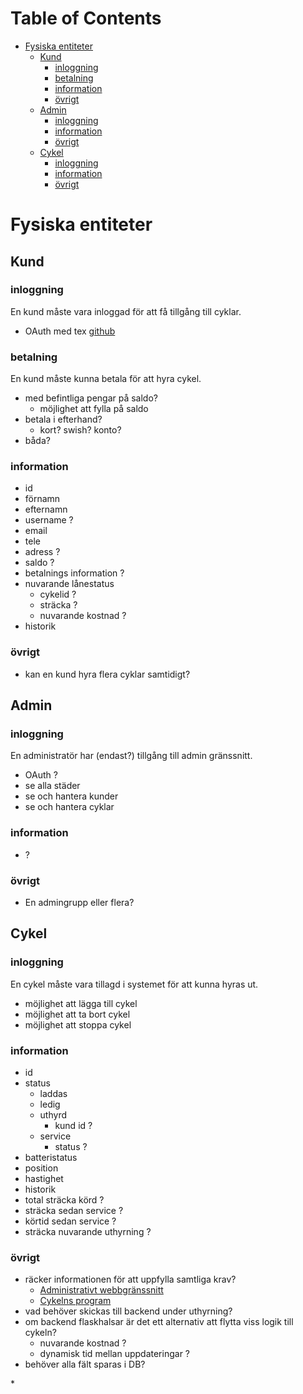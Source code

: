 
# Table of Contents

-   [Fysiska entiteter](#orgef3b826)
    -   [Kund](#orgcb820c2)
        -   [inloggning](#orgac37128)
        -   [betalning](#org61093ea)
        -   [information](#orge8f145c)
        -   [övrigt](#orgb8514f8)
    -   [Admin](#org4f9a2ef)
        -   [inloggning](#org845f61c)
        -   [information](#orgb578f94)
        -   [övrigt](#org715ffd1)
    -   [Cykel](#org4769647)
        -   [inloggning](#orgbcdef86)
        -   [information](#orgc0f1644)
        -   [övrigt](#org5d8db8d)



<a id="orgef3b826"></a>

# Fysiska entiteter


<a id="orgcb820c2"></a>

## Kund


<a id="orgac37128"></a>

### inloggning

En kund måste vara inloggad för att få tillgång till cyklar.

-   OAuth med tex [github](https://docs.github.com/en/developers/apps/building-oauth-apps)


<a id="org61093ea"></a>

### betalning

En kund måste kunna betala för att hyra cykel.

-   med befintliga pengar på saldo?
    -   möjlighet att fylla på saldo
-   betala i efterhand?
    -   kort? swish? konto?
-   båda?


<a id="orge8f145c"></a>

### information

-   id
-   förnamn
-   efternamn
-   username ?
-   email
-   tele
-   adress ?
-   saldo ?
-   betalnings information ?
-   nuvarande lånestatus
    -   cykelid ?
    -   sträcka ?
    -   nuvarande kostnad ?
-   historik


<a id="orgb8514f8"></a>

### övrigt

-   kan en kund hyra flera cyklar samtidigt?


<a id="org4f9a2ef"></a>

## Admin


<a id="org845f61c"></a>

### inloggning

En administratör har (endast?) tillgång till admin gränssnitt.

-   OAuth ?
-   se alla städer
-   se och hantera kunder
-   se och hantera cyklar


<a id="orgb578f94"></a>

### information

-   ?


<a id="org715ffd1"></a>

### övrigt

-   En admingrupp eller flera?


<a id="org4769647"></a>

## Cykel


<a id="orgbcdef86"></a>

### inloggning

En cykel måste vara tillagd i systemet för att kunna hyras ut.

-   möjlighet att lägga till cykel
-   möjlighet att ta bort cykel
-   möjlighet att stoppa cykel


<a id="orgc0f1644"></a>

### information

-   id
-   status
    -   laddas
    -   ledig
    -   uthyrd
        -   kund id ?
    -   service
        -   status ?
-   batteristatus
-   position
-   hastighet
-   historik
-   total sträcka körd ?
-   sträcka sedan service ?
-   körtid sedan service ?
-   sträcka nuvarande uthyrning ?


<a id="org5d8db8d"></a>

### övrigt

-   räcker informationen för att uppfylla samtliga krav?
    -   [Administrativt webbgränssnitt](https://docs.google.com/document/d/1zWksQNmkXJgM7Q66k3-mgcxrexO6eF9xqd0Z632BwlU/edit#heading=h.h9x6l2mn1h7)
    -   [Cykelns program](https://docs.google.com/document/d/1zWksQNmkXJgM7Q66k3-mgcxrexO6eF9xqd0Z632BwlU/edit#heading=h.yro5c9zb5bii)
-   vad behöver skickas till backend under uthyrning?
-   om backend flaskhalsar är det ett alternativ att flytta viss logik till cykeln?
    -   nuvarande kostnad ?
    -   dynamisk tid mellan uppdateringar ?
-   behöver alla fält sparas i DB?

\*

